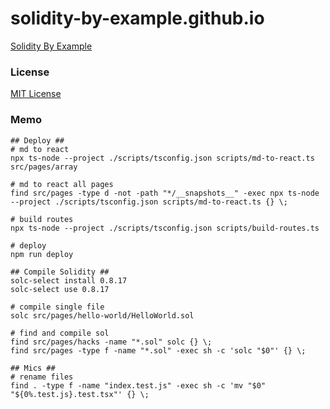 # solidity-by-example.github.io

[Solidity By Example](https://solidity-by-example.org)

### License

[MIT License](LICENSE)

### Memo

```shell
## Deploy ##
# md to react
npx ts-node --project ./scripts/tsconfig.json scripts/md-to-react.ts src/pages/array

# md to react all pages
find src/pages -type d -not -path "*/__snapshots__" -exec npx ts-node --project ./scripts/tsconfig.json scripts/md-to-react.ts {} \;

# build routes
npx ts-node --project ./scripts/tsconfig.json scripts/build-routes.ts

# deploy
npm run deploy

## Compile Solidity ##
solc-select install 0.8.17
solc-select use 0.8.17

# compile single file
solc src/pages/hello-world/HelloWorld.sol

# find and compile sol
find src/pages/hacks -name "*.sol" solc {} \;
find src/pages -type f -name "*.sol" -exec sh -c 'solc "$0"' {} \;

## Mics ##
# rename files
find . -type f -name "index.test.js" -exec sh -c 'mv "$0" "${0%.test.js}.test.tsx"' {} \;
```
